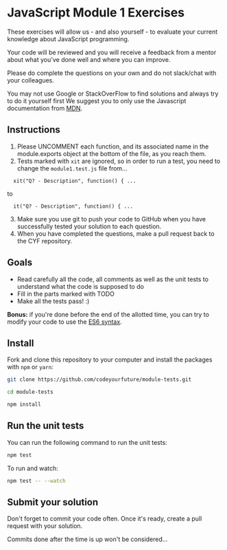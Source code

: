 # JavaScript Module 1 Exercises

These exercises will allow us - and also yourself - to evaluate your current knowledge about JavaScript programming.

Your code will be reviewed and you will receive a feedback from a mentor about what you've done well and where you can improve.

Please do complete the questions on your own and do not slack/chat with your colleagues.

You may not use Google or StackOverFlow to find solutions and always try to do it yourself first
We suggest you to only use the Javascript documentation from [MDN](https://developer.mozilla.org/en-US/docs/Web/JavaScript/Guide).

## Instructions

1.  Please UNCOMMENT each function, and its associated name in the module.exports object at the bottom of the file, as you reach them.
2.  Tests marked with `xit` are ignored, so in order to run a test, you need to change the `module1.test.js` file from...

```
  xit("Q? - Description", function() { ...
```

to

```
  it("Q? - Description", function() { ...
```

3.  Make sure you use git to push your code to GitHub when you have successfully tested your solution to each question.
4.  When you have completed the questions, make a pull request back to the CYF repository.

## Goals

- Read carefully all the code, all comments as well as the unit tests to understand what the code is supposed to do
- Fill in the parts marked with TODO
- Make all the tests pass! :)

**Bonus:** if you're done before the end of the allotted time, you can try to modify your code to use the [ES6 syntax](https://babeljs.io/learn-es2015/).

## Install

Fork and clone this repository to your computer and install the packages with `npm` or `yarn`:

```sh
git clone https://github.com/codeyourfuture/module-tests.git

cd module-tests

npm install
```

## Run the unit tests

You can run the following command to run the unit tests:

```sh
npm test
```

To run and watch:

```sh
npm test -- --watch
```

## Submit your solution

Don't forget to commit your code often. Once it's ready, create a pull request with your solution.

Commits done after the time is up won't be considered...
